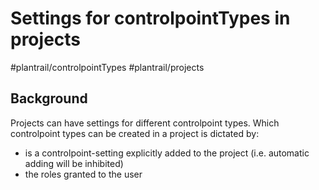 # Settings for controlpointTypes in projects
#plantrail/controlpointTypes
#plantrail/projects

## Background
Projects can have settings for different controlpoint types. Which controlpoint types can be created in a project is dictated by:
- is a controlpoint-setting explicitly added to the project (i.e. automatic adding will be inhibited)
- the roles granted to the user

